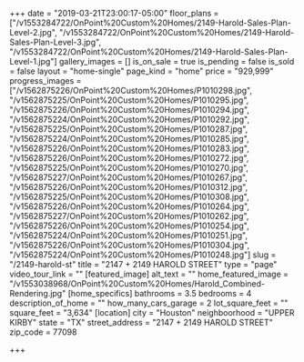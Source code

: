 +++
date = "2019-03-21T23:00:17-05:00"
floor_plans = ["/v1553284722/OnPoint%20Custom%20Homes/2149-Harold-Sales-Plan-Level-2.jpg", "/v1553284722/OnPoint%20Custom%20Homes/2149-Harold-Sales-Plan-Level-3.jpg", "/v1553284722/OnPoint%20Custom%20Homes/2149-Harold-Sales-Plan-Level-1.jpg"]
gallery_images = []
is_on_sale = true
is_pending = false
is_sold = false
layout = "home-single"
page_kind = "home"
price = "929,999"
progress_images = ["/v1562875226/OnPoint%20Custom%20Homes/P1010298.jpg", "/v1562875225/OnPoint%20Custom%20Homes/P1010295.jpg", "/v1562875226/OnPoint%20Custom%20Homes/P1010294.jpg", "/v1562875224/OnPoint%20Custom%20Homes/P1010292.jpg", "/v1562875225/OnPoint%20Custom%20Homes/P1010287.jpg", "/v1562875224/OnPoint%20Custom%20Homes/P1010285.jpg", "/v1562875226/OnPoint%20Custom%20Homes/P1010283.jpg", "/v1562875226/OnPoint%20Custom%20Homes/P1010272.jpg", "/v1562875225/OnPoint%20Custom%20Homes/P1010270.jpg", "/v1562875227/OnPoint%20Custom%20Homes/P1010267.jpg", "/v1562875226/OnPoint%20Custom%20Homes/P1010312.jpg", "/v1562875225/OnPoint%20Custom%20Homes/P1010308.jpg", "/v1562875226/OnPoint%20Custom%20Homes/P1010264.jpg", "/v1562875227/OnPoint%20Custom%20Homes/P1010262.jpg", "/v1562875226/OnPoint%20Custom%20Homes/P1010254.jpg", "/v1562875224/OnPoint%20Custom%20Homes/P1010251.jpg", "/v1562875226/OnPoint%20Custom%20Homes/P1010304.jpg", "/v1562875224/OnPoint%20Custom%20Homes/P1010248.jpg"]
slug = "/2149-harold-st"
title = "2147 + 2149 HAROLD STREET"
type = "page"
video_tour_link = ""
[featured_image]
alt_text = ""
home_featured_image = "/v1553038968/OnPoint%20Custom%20Homes/Harold_Combined-Rendering.jpg"
[home_specifics]
bathrooms = 3.5
bedrooms = 4
description_of_home = ""
how_many_cars_garage = 2
lot_square_feet = ""
square_feet = "3,634"
[location]
city = "Houston"
neighboorhood = "UPPER KIRBY"
state = "TX"
street_address = "2147 + 2149 HAROLD STREET"
zip_code = 77098

+++

